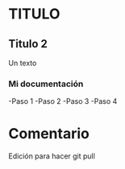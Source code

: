 # TITULO
## Titulo 2
Un texto
### Mi documentación

-Paso 1
-Paso 2
-Paso 3
-Paso 4

# Comentario
Edición para hacer git pull
